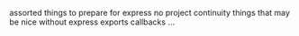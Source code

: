 assorted things to prepare for express
no project continuity
things that may be nice without express
	exports
	callbacks
	...